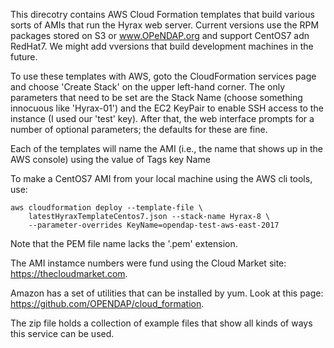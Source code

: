 
This direcotry contains AWS Cloud Formation templates that build
various sorts of AMIs that run the Hyrax web server. Current versions
use the RPM packages stored on S3 or www.OPeNDAP.org and support
CentOS7 adn RedHat7. We might add vversions that build development
machines in the future.

To use these templates with AWS, goto the CloudFormation services page
and choose 'Create Stack' on the upper left-hand corner. The only
parameters that need to be set are the Stack Name (choose something
innocuous like 'Hyrax-01') and the EC2 KeyPair to enable SSH access to
the instance (I used our 'test' key). After that, the web interface
prompts for a number of optional parameters; the defaults for these
are fine.

Each of the templates will name the AMI (i.e., the name that shows up
in the AWS console) using the value of Tags key Name

To make a CentOS7 AMI from your local machine using the AWS cli tools,
use:

    aws cloudformation deploy --template-file \
        latestHyraxTemplateCentos7.json --stack-name Hyrax-8 \
        --parameter-overrides KeyName=opendap-test-aws-east-2017

Note that the PEM file name lacks the '.pem' extension.

The AMI instamce numbers were fund using the Cloud Market site:
https://thecloudmarket.com. 

Amazon has a set of utilities that can be installed by yum. Look at this
page: https://github.com/OPENDAP/cloud_formation.

The zip file holds a collection of example files that show all kinds
of ways this service can be used.

